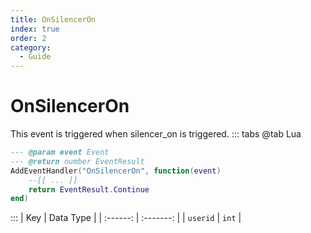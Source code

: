 ```yaml
---
title: OnSilencerOn
index: true
order: 2
category:
  - Guide
---
```


# OnSilencerOn
This event is triggered when silencer_on is triggered.
::: tabs
@tab Lua
```lua
--- @param event Event
--- @return number EventResult
AddEventHandler("OnSilencerOn", function(event)
    --[[ ... ]]
    return EventResult.Continue
end)
```

:::
|    Key   | Data Type |
| :------: | :-------: |
| `userid` |   `int`   |